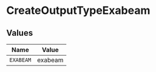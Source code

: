 # CreateOutputTypeExabeam


## Values

| Name      | Value     |
| --------- | --------- |
| `EXABEAM` | exabeam   |